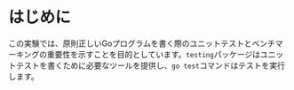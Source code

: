 # はじめに

この実験では、原則正しいGoプログラムを書く際のユニットテストとベンチマーキングの重要性を示すことを目的としています。`testing`パッケージはユニットテストを書くために必要なツールを提供し、`go test`コマンドはテストを実行します。
